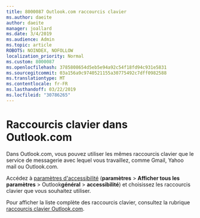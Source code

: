 ```yaml
---
title: 8000087 Outlook.com raccourcis clavier
ms.author: daeite
author: daeite
manager: joallard
ms.date: 3/4/2019
ms.audience: Admin
ms.topic: article
ROBOTS: NOINDEX, NOFOLLOW
localization_priority: Normal
ms.custom: 8000087
ms.openlocfilehash: 3785808654d5eb5e94a92c54f18fd94c931e5831
ms.sourcegitcommit: 03a156a9c9740521155a30775492c7dff0982588
ms.translationtype: MT
ms.contentlocale: fr-FR
ms.lasthandoff: 03/22/2019
ms.locfileid: "30786265"
---
```

# <a name="keyboard-shortcuts-in-outlookcom"></a>Raccourcis clavier dans Outlook.com

Dans Outlook.com, vous pouvez utiliser les mêmes raccourcis clavier que le service de messagerie avec lequel vous travaillez, comme Gmail, Yahoo mail ou Outlook.com.

Accédez à [paramètres d'accessibilité](https://go.microsoft.com/fwlink/?linkid=2080840) (**paramètres** > **Afficher tous les paramètres** > Outlook**général** > **accessibilité**) et choisissez les raccourcis clavier que vous souhaitez utiliser.

Pour afficher la liste complète des raccourcis clavier, consultez la rubrique [raccourcis clavier Outlook.com](https://support.office.com/article/708d907e-4398-4fc6-9a9a-4fc72bccec16).